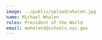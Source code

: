 ```yaml
---
image: ../public/upload/whalen.jpg
name: Michael Whalen
roles: President of the World
email: mwhalen3@schools.nyc.gov
---
```


